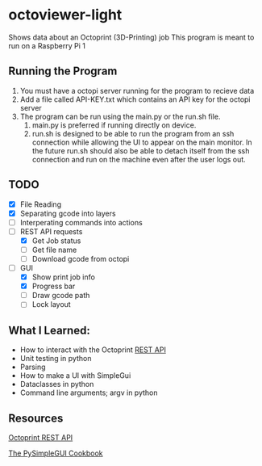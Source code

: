 # octoviewer-light
Shows data about an Octoprint (3D-Printing) job 
This program is meant to run on a Raspberry Pi 1

## Running the Program
1. You must have a octopi server running for the program to recieve data
1. Add a file called API-KEY.txt which contains an API key for the octopi server
1. The program can be run using the main.py or the run.sh file.
    1. main.py is preferred if running directly on device.
    1. run.sh is designed to be able to run the program from an ssh connection while allowing the UI to appear on the main monitor. In the future run.sh should also be able to detach itself from the ssh connection and run on the machine even after the user logs out.
    
## TODO
- [x] File Reading
- [x] Separating gcode into layers
- [ ] Interperating commands into actions
- [ ] REST API requests
    - [x] Get Job status
    - [ ] Get file name
    - [ ] Download gcode from octopi
- [ ] GUI
    - [x] Show print job info
    - [x] Progress bar
    - [ ] Draw gcode path
    - [ ] Lock layout

## What I Learned:
* How to interact with the Octoprint [REST API](https://docs.octoprint.org/en/master/api/index.html)
* Unit testing in python
* Parsing
* How to make a UI with SimpleGui
* Dataclasses in python
* Command line arguments; argv in python


## Resources
[Octoprint REST API](https://docs.octoprint.org/en/master/api/index.html)

[The PySimpleGUI Cookbook](https://pysimplegui.readthedocs.io/en/latest/cookbook/)